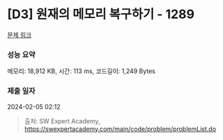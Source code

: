 # [D3] 원재의 메모리 복구하기 - 1289 

[문제 링크](https://swexpertacademy.com/main/code/problem/problemDetail.do?contestProbId=AV19AcoKI9sCFAZN) 

### 성능 요약

메모리: 18,912 KB, 시간: 113 ms, 코드길이: 1,249 Bytes

### 제출 일자

2024-02-05 02:12



> 출처: SW Expert Academy, https://swexpertacademy.com/main/code/problem/problemList.do